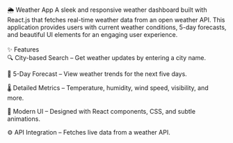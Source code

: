 🌦️ Weather App
A sleek and responsive weather dashboard built with React.js that fetches real-time weather data from an open weather API.
This application provides users with current weather conditions, 5-day forecasts, and beautiful UI elements for an engaging user experience.
<br><br>
✨ Features
<br>
🔍 City-based Search – Get weather updates by entering a city name.

📅 5-Day Forecast – View weather trends for the next five days.

🌡️ Detailed Metrics – Temperature, humidity, wind speed, visibility, and more.

🎨 Modern UI – Designed with React components, CSS, and subtle animations.

⚙️ API Integration – Fetches live data from a weather API.
